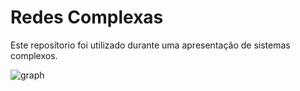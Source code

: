 # Redes Complexas

Este reposítorio foi utilizado durante uma apresentação de sistemas complexos.

![graph](https://github.com/user-attachments/assets/bea24cc8-d9ae-4922-b7a5-e99a405b0ab9)
